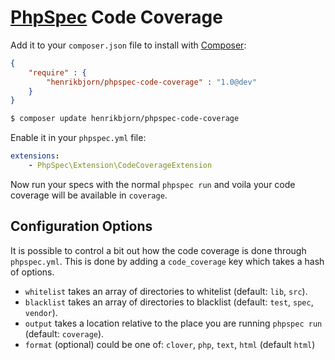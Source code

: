 [PhpSpec](http://phpspec.net) Code Coverage
===========================================

Add it to your `composer.json` file to install with [Composer](http://getcomposer.org):

``` json
{
    "require" : {
        "henrikbjorn/phpspec-code-coverage" : "1.0@dev"
    }
}
```

``` bash
$ composer update henrikbjorn/phpspec-code-coverage
```

Enable it in your `phpspec.yml` file:

``` yaml
extensions:
    - PhpSpec\Extension\CodeCoverageExtension
```

Now run your specs with the normal `phpspec run` and voila your code coverage will be available in
`coverage`.

Configuration Options
---------------------

It is possible to control a bit out how the code coverage is done through `phpspec.yml`. This is done by
adding a `code_coverage` key which takes a hash of options.

* `whitelist` takes an array of directories to whitelist (default: `lib`, `src`).
* `blacklist` takes an array of directories to blacklist (default: `test`, `spec`, `vendor`).
* `output` takes a location relative to the place you are running `phpspec run` (default: `coverage`).
* `format` (optional) could be one of: `clover`, `php`, `text`, `html` (default `html`)
